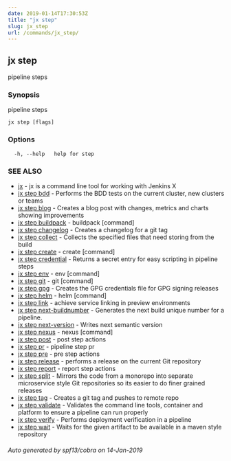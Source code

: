 ```yaml
---
date: 2019-01-14T17:30:53Z
title: "jx step"
slug: jx_step
url: /commands/jx_step/
---
```

## jx step

pipeline steps

### Synopsis

pipeline steps

```
jx step [flags]
```

### Options

```
  -h, --help   help for step
```

### SEE ALSO

* [jx](/commands/jx/)	 - jx is a command line tool for working with Jenkins X
* [jx step bdd](/commands/jx_step_bdd/)	 - Performs the BDD tests on the current cluster, new clusters or teams
* [jx step blog](/commands/jx_step_blog/)	 - Creates a blog post with changes, metrics and charts showing improvements
* [jx step buildpack](/commands/jx_step_buildpack/)	 - buildpack [command]
* [jx step changelog](/commands/jx_step_changelog/)	 - Creates a changelog for a git tag
* [jx step collect](/commands/jx_step_collect/)	 - Collects the specified files that need storing from the build
* [jx step create](/commands/jx_step_create/)	 - create [command]
* [jx step credential](/commands/jx_step_credential/)	 - Returns a secret entry for easy scripting in pipeline steps
* [jx step env](/commands/jx_step_env/)	 - env [command]
* [jx step git](/commands/jx_step_git/)	 - git [command]
* [jx step gpg](/commands/jx_step_gpg/)	 - Creates the GPG credentials file for GPG signing releases
* [jx step helm](/commands/jx_step_helm/)	 - helm [command]
* [jx step link](/commands/jx_step_link/)	 - achieve service linking in preview environments
* [jx step next-buildnumber](/commands/jx_step_next-buildnumber/)	 - Generates the next build unique number for a pipeline.
* [jx step next-version](/commands/jx_step_next-version/)	 - Writes next semantic version
* [jx step nexus](/commands/jx_step_nexus/)	 - nexus [command]
* [jx step post](/commands/jx_step_post/)	 - post step actions
* [jx step pr](/commands/jx_step_pr/)	 - pipeline step pr
* [jx step pre](/commands/jx_step_pre/)	 - pre step actions
* [jx step release](/commands/jx_step_release/)	 - performs a release on the current Git repository
* [jx step report](/commands/jx_step_report/)	 - report step actions
* [jx step split](/commands/jx_step_split/)	 - Mirrors the code from a monorepo into separate microservice style Git repositories so its easier to do finer grained releases
* [jx step tag](/commands/jx_step_tag/)	 - Creates a git tag and pushes to remote repo
* [jx step validate](/commands/jx_step_validate/)	 - Validates the command line tools, container and platform to ensure a pipeline can run properly
* [jx step verify](/commands/jx_step_verify/)	 - Performs deployment verification in a pipeline
* [jx step wait](/commands/jx_step_wait/)	 - Waits for the given artifact to be available in a maven style repository

###### Auto generated by spf13/cobra on 14-Jan-2019
